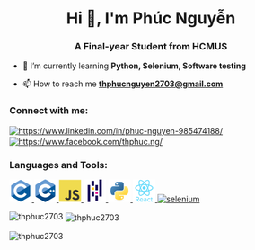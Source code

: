 <h1 align="center">Hi 👋, I'm Phúc Nguyễn</h1>
<h3 align="center">A Final-year Student from HCMUS</h3>

- 🌱 I’m currently learning **Python, Selenium, Software testing**

- 📫 How to reach me **thphucnguyen2703@gmail.com**

<h3 align="left">Connect with me:</h3>
<p align="left">
<a href="https://www.linkedin.com/in/phuc273/" target="blank"><img align="center" src="https://raw.githubusercontent.com/rahuldkjain/github-profile-readme-generator/master/src/images/icons/Social/linked-in-alt.svg" alt="https://www.linkedin.com/in/phuc-nguyen-985474188/" height="30" width="40" /></a>
<a href="https://fb.com/https://www.facebook.com/thphuc.ng/" target="blank"><img align="center" src="https://raw.githubusercontent.com/rahuldkjain/github-profile-readme-generator/master/src/images/icons/Social/facebook.svg" alt="https://www.facebook.com/thphuc.ng/" height="30" width="40" /></a>
</p>

<h3 align="left">Languages and Tools:</h3>
<p align="left"> <a href="https://www.cprogramming.com/" target="_blank" rel="noreferrer"> <img src="https://raw.githubusercontent.com/devicons/devicon/master/icons/c/c-original.svg" alt="c" width="40" height="40"/> </a> <a href="https://www.w3schools.com/cpp/" target="_blank" rel="noreferrer"> <img src="https://raw.githubusercontent.com/devicons/devicon/master/icons/cplusplus/cplusplus-original.svg" alt="cplusplus" width="40" height="40"/> </a> <a href="https://developer.mozilla.org/en-US/docs/Web/JavaScript" target="_blank" rel="noreferrer"> <img src="https://raw.githubusercontent.com/devicons/devicon/master/icons/javascript/javascript-original.svg" alt="javascript" width="40" height="40"/> </a> <a href="https://pandas.pydata.org/" target="_blank" rel="noreferrer"> <img src="https://raw.githubusercontent.com/devicons/devicon/2ae2a900d2f041da66e950e4d48052658d850630/icons/pandas/pandas-original.svg" alt="pandas" width="40" height="40"/> </a> <a href="https://www.python.org" target="_blank" rel="noreferrer"> <img src="https://raw.githubusercontent.com/devicons/devicon/master/icons/python/python-original.svg" alt="python" width="40" height="40"/> </a> <a href="https://reactjs.org/" target="_blank" rel="noreferrer"> <img src="https://raw.githubusercontent.com/devicons/devicon/master/icons/react/react-original-wordmark.svg" alt="react" width="40" height="40"/> </a> <a href="https://www.selenium.dev" target="_blank" rel="noreferrer"> <img src="https://raw.githubusercontent.com/detain/svg-logos/780f25886640cef088af994181646db2f6b1a3f8/svg/selenium-logo.svg" alt="selenium" width="40" height="40"/> </a> </p>

<p><img align="left" src="https://github-readme-stats.vercel.app/api/top-langs?username=thphuc2703&show_icons=true&locale=en&layout=compact" alt="thphuc2703" /></p>

<p>&nbsp;<img align="center" src="https://github-readme-stats.vercel.app/api?username=thphuc2703&show_icons=true&locale=en" alt="thphuc2703" /></p>

<p><img align="center" src="https://github-readme-streak-stats.herokuapp.com/?user=thphuc2703&" alt="thphuc2703" /></p>
